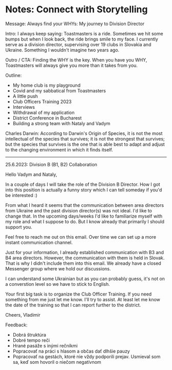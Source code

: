 # Notes: Connect with Storytelling

Message: Always find your WHYs: My journey to Division Director

Intro:
I always keep saying: Toastmasters is a ride. Sometimes we hit some bumps but when I look back, the ride brings smile to my face.
I currently serve as a division director, supervising over 19 clubs in Slovakia and Ukraine. Something I wouldn't imagine two years ago.

Outro / CTA:
Finding the WHY is the key. When you have you WHY, Toastmasters will always give you more than it takes from you.

Outline:
- My home club is my playground
- Covid and my sabbatical from Toastmasters
- A little push
- Club Officers Training 2023
- Interviews
- Withdrawal of my application
- District Conference in Bucharest
- Building a strong team with Nataly and Vadym

Charles Darwin:
According to Darwin's Origin of Species, it is not the most intellectual of the species that survives; it is not the strongest that survives; but the species that survives is the one that is able best to adapt and adjust to the changing environment in which it finds itself.

---
25.6.2023: Division B (B1, B2) Collaboration

Hello Vadym and Nataly,

In a couple of days I will take the role of the Division B Director. How I got into this position is actually a funny story which I can tell someday if you'd be interested :)

From what I heard it seems that the communication between area directors from Ukraine and the past division director(s) was not ideal. I'd like to change that. In the upcoming days/weeks I'd like to familiarize myself with my role and what I suppose to do. But I know already that primarily I should support you.

Feel free to reach me out on this email. Over time we can set up a more instant communication channel.

Just for your information, I already established communication with B3 and B4 area directors. However, the communication with them is held in Slovak. That is why I didn't include them into this email. We already have a closed Messenger group where we hold our discussions.

I can understand some Ukrainian but as you can probably guess, it's not on a converstion level so we have to stick to English.

Your first big task is to organize the Club Officer Training. If you need something from me just let me know. I'll try to assist. At least let me know the date of the training so that I can report further to the district.

Cheers,
Vladimir

Feedback:
- Dobrá štruktúra
- Dobré tempo reči
- Hrané pasáže s inými rečníkmi
- Popracovať na práci s hlasom a občas dať dlhšie pauzy
- Popracovať na gestách, ktoré nie vždy podporili prejav. Usmieval som sa, keď som hovoril o niečom negatívnom